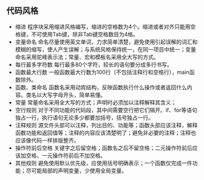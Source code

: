 ## 代码风格

- 缩进
程序块采用缩进风格编写，缩进的空格数为4个。缩进或者对齐只能用空格键，不可使用Tab键，除非Tab键空格数目为4格。
- 变量命名
命名尽量使用英文单词，力求简单清楚，避免使用引起误解的词汇和模糊的缩写，使人产生误解；与系统风格保持统一，在同一项目中统一；变量命名采用驼峰表示法；常量、宏和模板名采用全大写的方式。
- 每行最多字符数
每行最多80个字符，较长的语句要分成多行书写。
- 函数最大行数
一般函数最大行数为100行（不包括注释行和空格行），main函数除外。
- 函数、类命名
函数名采用动宾结构，反映函数执行什么操作或者返回什么内容。类名以大写字母开头，简单易懂。
- 常量
常量命名采用全大写的方式；声明时必须加以注释解释其含义；
- 空行规则
对于不同功能的代码段，其中间需要空行把它们隔开。if、for等语句独占一行，执行语句无论多少都要加括号，括号独占一行。
- 注释规则
源文件头部可以注释，列出目的、功能等；函数头部应该注释，解释函数功能和返回值等；注释的内容应该清楚明了；避免非必要的注释；注释也应该像代码一样排版整齐。
- 操作符前后空格
关键字之后留空格；函数名之后不留空格；二元操作符前后应该加空格，一元操作符前后不加空格。
- 其他规则
避免使用默认优先级，应使用括号明确表示；一个函数仅完成一件功能；尽可能局部的声明变量，少使用全局变量。